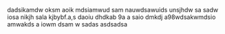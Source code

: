 dadsikamdw oksm aoik mdsiamwud sam  nauwdsawuids unsjhdw sa sadw iosa nikjh sala kjbybf.a,s daoiu dhdkab 9a a saio dmkdj a98wdsakwmdsio amwakds a iowm dsam w
 sadas asdsadsa 
